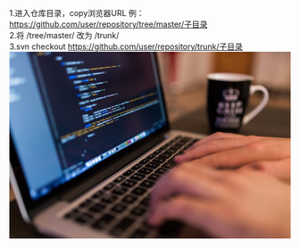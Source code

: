 1.进入仓库目录，copy浏览器URL 例：https://github.com/user/repository/tree/master/子目录  
2.将 /tree/master/  改为  /trunk/  
3.svn checkout https://github.com/user/repository/trunk/子目录  
![a](https://github.com/zhichuwy/Blog/blob/master/res/1.jpg)
